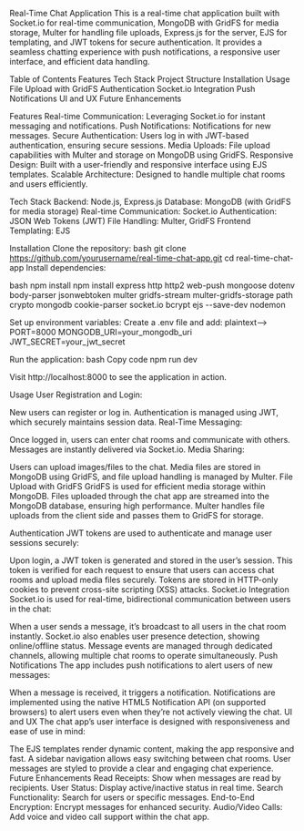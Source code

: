 Real-Time Chat Application
This is a real-time chat application built with Socket.io for real-time communication, MongoDB with GridFS for media storage, Multer for handling file uploads, Express.js for the server, EJS for templating, and JWT tokens for secure authentication. It provides a seamless chatting experience with push notifications, a responsive user interface, and efficient data handling.

Table of Contents
Features
Tech Stack
Project Structure
Installation
Usage
File Upload with GridFS
Authentication
Socket.io Integration
Push Notifications
UI and UX
Future Enhancements

Features
Real-time Communication: Leveraging Socket.io for instant messaging and notifications.
Push Notifications: Notifications for new messages.
Secure Authentication: Users log in with JWT-based authentication, ensuring secure sessions.
Media Uploads: File upload capabilities with Multer and storage on MongoDB using GridFS.
Responsive Design: Built with a user-friendly and responsive interface using EJS templates.
Scalable Architecture: Designed to handle multiple chat rooms and users efficiently.

Tech Stack
Backend: Node.js, Express.js
Database: MongoDB (with GridFS for media storage)
Real-time Communication: Socket.io
Authentication: JSON Web Tokens (JWT)
File Handling: Multer, GridFS
Frontend Templating: EJS

Installation
Clone the repository:
bash
git clone https://github.com/yourusername/real-time-chat-app.git
cd real-time-chat-app
Install dependencies:

bash
npm install
npm install express http http2 web-push mongoose dotenv body-parser jsonwebtoken multer gridfs-stream multer-gridfs-storage path crypto mongodb cookie-parser socket.io bcrypt ejs --save-dev nodemon

Set up environment variables:
Create a .env file and add:
plaintext-->
PORT=8000
MONGODB_URI=your_mongodb_uri
JWT_SECRET=your_jwt_secret

Run the application:
bash
Copy code
npm run dev

Visit http://localhost:8000 to see the application in action.

Usage
User Registration and Login:

New users can register or log in.
Authentication is managed using JWT, which securely maintains session data.
Real-Time Messaging:

Once logged in, users can enter chat rooms and communicate with others.
Messages are instantly delivered via Socket.io.
Media Sharing:

Users can upload images/files to the chat. Media files are stored in MongoDB using GridFS, and file upload handling is managed by Multer.
File Upload with GridFS
GridFS is used for efficient media storage within MongoDB. Files uploaded through the chat app are streamed into the MongoDB database, ensuring high performance. Multer handles file uploads from the client side and passes them to GridFS for storage.

Authentication
JWT tokens are used to authenticate and manage user sessions securely:

Upon login, a JWT token is generated and stored in the user’s session.
This token is verified for each request to ensure that users can access chat rooms and upload media files securely.
Tokens are stored in HTTP-only cookies to prevent cross-site scripting (XSS) attacks.
Socket.io Integration
Socket.io is used for real-time, bidirectional communication between users in the chat:

When a user sends a message, it’s broadcast to all users in the chat room instantly.
Socket.io also enables user presence detection, showing online/offline status.
Message events are managed through dedicated channels, allowing multiple chat rooms to operate simultaneously.
Push Notifications
The app includes push notifications to alert users of new messages:

When a message is received, it triggers a notification.
Notifications are implemented using the native HTML5 Notification API (on supported browsers) to alert users even when they’re not actively viewing the chat.
UI and UX
The chat app’s user interface is designed with responsiveness and ease of use in mind:

The EJS templates render dynamic content, making the app responsive and fast.
A sidebar navigation allows easy switching between chat rooms.
User messages are styled to provide a clear and engaging chat experience.
Future Enhancements
Read Receipts: Show when messages are read by recipients.
User Status: Display active/inactive status in real time.
Search Functionality: Search for users or specific messages.
End-to-End Encryption: Encrypt messages for enhanced security.
Audio/Video Calls: Add voice and video call support within the chat app.
